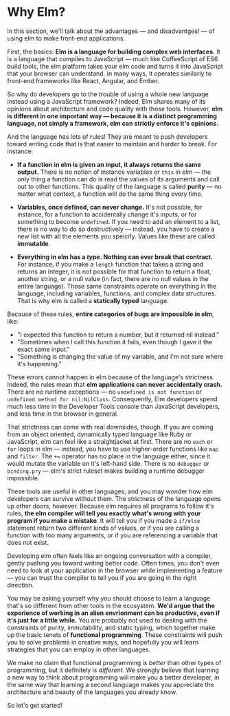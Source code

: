 # Why Elm?

In this section, we'll talk about the advantages — and disadvantges! — of using elm to make front-end applications.

First, the basics: **Elm is a language for building complex web interfaces.** It is a language that compiles to JavaScript — much like CoffeeScript of ES6 build tools, the elm platform takes your elm code and turns it into JavaScript that your browser can understand. In many ways, it operates similarly to front-end frameworks like React, Angular, and Ember.

So why do developers go to the trouble of using a whole new language instead using a JavaScript framework? Indeed, Elm shares many of its opinions about architecture and code quality with those tools. However, **elm is different in one important way — because it is a distinct programming language, not simply a framework, elm can strictly enforce it's opinions.**

And the language has lots of rules! They are meant to push developers toward writing code that is that easier to maintain and harder to break. For instance:

- **If a function in elm is given an input, it always returns the same output.** There is no notion of instance variables or `this` in elm — the only thing a function can do is read the values of its arguments and call out to other functions. This quality of the language is called **purity** — no matter what context, a function will do the same thing every time.

- **Variables, once defined, can never change.** It's not possible, for instance, for a function to accidentally change it's inputs, or for something to become `undefined`. If you need to add an element to a list, there is no way to do so destructively — instead, you have to create a new list with all the elements you speicify. Values like these are called **immutable**.

- **Everything in elm has a *type*. Nothing can ever break that contract.** For instance, if you make a `length` function that takes a string and returns an integer, it is not possible for that function to return a float, another string, or a null value (in fact, there are no null values in the entire language). Those same constraints operate on everything in the language, including variables, functions, and complex data structures. That is why elm is called a **statically typed** language.

Because of these rules, **entire categories of bugs are impossible in elm**, like:
  - "I expected this function to return a number, but it returned nil instead."
  - "Sometimes when I call this function it fails, even though I gave it the exact same input."
  - "Something is changing the value of my variable, and I'm not sure where it's happening."

These errors cannot happen in elm because of the language's strictness. Indeed, the rules mean that **elm applications can never accidentally crash.** There are no runtime exceptions — no `undefined is not function` or `undefined method for nil:NilClass`. Consequently, Elm developers spend much less time in the Developer Tools console than JavaScript developers, and less time in the browser in general.

That strictness can come with real downsides, though. If you are coming from an object oriented, dynamically typed language like Ruby or JavaScript, elm can feel like a straightjacket at first. There are no `each` or `for` loops in elm — instead, you have to use higher-order functions like `map` and `filter`. The `+=` operator has no place in the language either, since it would mutate the variable on it's left-hand side. There is no `debugger` or `binding.pry` — elm's strict ruleset makes building a runtime debugger impossible.

These tools are useful in other languages, and you may wonder how elm developers can survive without them. The strictness of the language opens up other doors, however. Because elm requires all programs to follow it's rules, **the elm compiler will tell you exactly what's wrong with your program if you make a mistake**. It will tell you if you made a `if/else` statement return two different kinds of values, or if you are calling a function with too many arguments, or if you are referencing a variable that does not exist.

Developing elm often feels like an ongoing conversation with a compiler, gently pushing you toward writing better code. Often times, you don't even need to look at your application in the browser while implementing a feature — you can trust the compiler to tell you if you are going in the right direction.

You may be asking yourself why you should choose to learn a language that's so different from other tools in the ecosystem. **We'd argue that the experience of working in an alien envrionment can be productive, even if it's just for a little while.**  You are probably not used to dealing with the constraints of purity, immutability, and static typing, which together make up the basic tenets of **functional programming**. These constraints will push you to solve problems in creative ways, and hopefully you will learn strategies that you can employ in other languages.

We make no claim that functional programming is *better* than other types of programming, but it definitely is *different*. We strongly believe that learning a new way to think about programming will make you a better developer, in the same way that learning a second language makes you appreciate the architecture and beauty of the languages you already know.

So let's get started!
